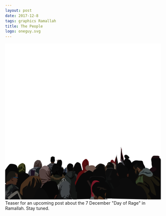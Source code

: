 ```yaml
---
layout: post
date: 2017-12-8
tags: graphics Ramallah
title: The People
logo: oneguy.svg
---
```


<img alt="Ramallans protesting on the Day of Rage" src="/assets/img/thepeople.svg" class="img-inline-full">
Teaser for an upcoming post about the 7 December "Day of Rage" in Ramallah. Stay tuned.